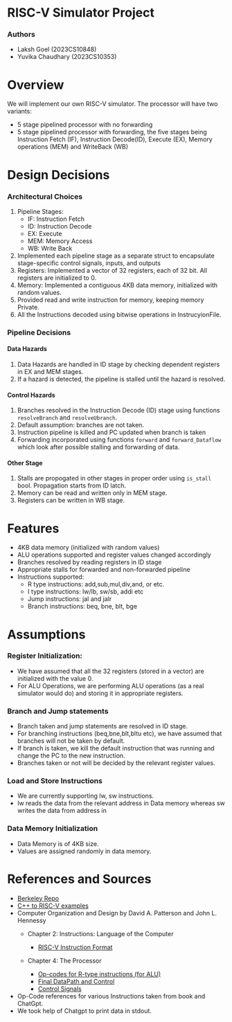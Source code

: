 # RISC-V Simulator Project
### Authors
- Laksh Goel (2023CS10848)
- Yuvika Chaudhary (2023CS10353)
# Overview
We will implement our own RISC-V simulator. The processor will have two variants:
- 5 stage pipelined processor with no forwarding
- 5 stage pipelined processor with forwarding, 
the five stages being Instruction Fetch (IF), Instruction Decode(ID), Execute (EX), Memory operations (MEM) and WriteBack (WB)


# Design Decisions
### Architectural Choices
1. Pipeline Stages:
    - IF: Instruction Fetch
    - ID: Instruction Decode
    - EX: Execute
    - MEM: Memory Access
    - WB: Write Back
2. Implemented each pipeline stage as a separate struct to encapsulate stage-specific control signals, inputs, and outputs
3. Registers: Implemented a vector of 32 registers, each of 32 bit. All registers are initialized to 0.
4. Memory: Implemented a contiguous 4KB data memory, initialized with random values.
5. Provided read and write instruction for memory, keeping memory Private.
6. All the Instructions decoded using bitwise operations in InstrucyionFile.
### Pipeline Decisions
#### Data Hazards
1. Data Hazards are handled in ID stage by checking dependent registers in EX and MEM stages.
2. If a hazard is detected, the pipeline is stalled until the hazard is resolved.
#### Control Hazards
1. Branches resolved in the Instruction Decode (ID) stage using functions `resolveBranch` and `resolveUbranch`.
2. Default assumption: branches are not taken.
3. Instruction pipeline is killed and PC updated when branch is taken
4. Forwarding incorporated using functions `forward` and `forward_Dataflow` which look after possible stalling and forwarding of data.
#### Other Stage
1. Stalls are propogated in other stages in proper order using `is_stall` bool. Propagation starts from ID latch.
2. Memory can be read and written only in MEM stage.
3. Registers can be written in WB stage.

# Features

- 4KB data memory (initialized with random values)
- ALU operations supported and register values changed accordingly
- Branches resolved by reading registers in ID stage
- Appropriate stalls for forwarded and non-forwarded pipeline
- Instructions supported: 
    - R type instructions: add,sub,mul,div,and, or etc.   
    - I type instructions: lw/lb, sw/sb, addi etc
    - Jump instructions: jal and jalr
    - Branch instructions: beq, bne, blt, bge

# Assumptions
### Register Initialization:
- We have assumed that all the 32 registers (stored in a vector) are initialized with the value 0.
- For ALU Operations, we are performing ALU operations (as a real simulator would do) and storing it in appropriate registers.

### Branch and Jump statements
- Branch taken and jump statements are resolved in ID stage.
- For branching instructions (beq,bne,blt,bltu etc), we have assumed that branches will not be taken by default.
- If branch is taken, we kill the default instruction that was running and change the PC to the new instruction.
- Branches taken or not will be decided by the relevant register values.


### Load and Store Instructions
- We are currently supporting lw, sw instructions. 
- lw reads the data from the relevant address in Data memory whereas sw writes the data from address in 

### Data Memory Initialization
- Data Memory is of 4KB size.
- Values are assigned randomly in data memory.



# References and Sources
- [Berkeley Repo](https://github.com/ucb-bar/riscv-sodor/tree/master/src/main/scala/sodor/rv32_5stage)
- [C++ to RISC-V examples](https://marz.utk.edu/my-courses/cosc230/book/example-risc-v-assembly-programs/)
- Computer Organization and Design by David A. Patterson and John L. Hennessy
    - Chapter 2: Instructions: Language of the Computer
        - [RISC-V Instruction Format](assets/InstructionsFormat.png)

    - Chapter 4: The Processor
        - [Op-codes for R-type instructions (for ALU)](assets/operationsAndFields.png)
        - [Final DataPath and Control](assets/fina_datapath.png)
        - [Control Signals](assets/ControlSignals.png)
- Op-Code references for various Instructions taken from book and ChatGpt.
- We took help of Chatgpt to print data in stdout.
